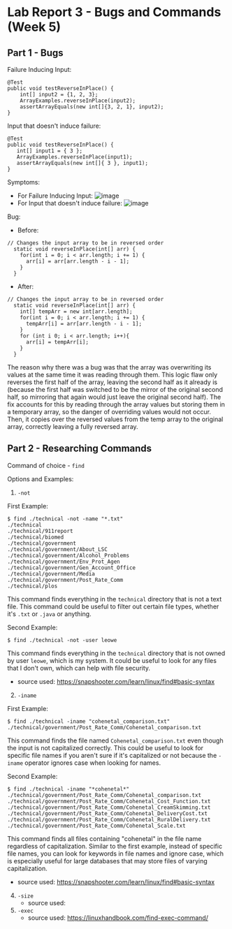 # Lab Report 3 - Bugs and Commands (Week 5)

## Part 1 - Bugs

Failure Inducing Input:
```	
@Test 
public void testReverseInPlace() {
    int[] input2 = {1, 2, 3};
    ArrayExamples.reverseInPlace(input2);
    assertArrayEquals(new int[]{3, 2, 1}, input2);
} 
 ```

 Input that doesn't induce failure: 
 ```
@Test 
public void testReverseInPlace() {
    int[] input1 = { 3 };
    ArrayExamples.reverseInPlace(input1);
    assertArrayEquals(new int[]{ 3 }, input1);
}
 ```

Symptoms:
* For Failure Inducing Input: ![image](https://github.com/leoweng05/cse15l-lab-reports/assets/62259208/07387763-c19c-4cd1-a850-a01ea9122964)
* For Input that doesn't induce failure: ![image](https://github.com/leoweng05/cse15l-lab-reports/assets/62259208/f58603ae-3717-4f26-83c7-89321dfec4be)

Bug:
* Before:
```
// Changes the input array to be in reversed order
  static void reverseInPlace(int[] arr) {
    for(int i = 0; i < arr.length; i += 1) {
      arr[i] = arr[arr.length - i - 1];
    }
  }
```
* After:
```
// Changes the input array to be in reversed order
  static void reverseInPlace(int[] arr) {
    int[] tempArr = new int[arr.length];
    for(int i = 0; i < arr.length; i += 1) {
      tempArr[i] = arr[arr.length - i - 1];
    }
    for (int i 0; i < arr.length; i++){
      arr[i] = tempArr[i];
    }
  }
  ```
The reason why there was a bug was that the array was overwriting its values at the same time it was reading through them. This logic flaw only reverses the first half of the array, leaving the second half as it already is (because the first half was switched to be the mirror of the original second half, so mirroring that again would just leave the original second half). The fix accounts for this by reading through the array values but storing them in a temporary array, so the danger of overriding values would not occur. Then, it copies over the reversed values from the temp array to the original array, correctly leaving a fully reversed array. 

## Part 2 - Researching Commands

Command of choice - `find`

Options and Examples: 
1. `-not`

First Example:
```
$ find ./technical -not -name "*.txt"
./technical
./technical/911report
./technical/biomed
./technical/government
./technical/government/About_LSC
./technical/government/Alcohol_Problems
./technical/government/Env_Prot_Agen
./technical/government/Gen_Account_Office
./technical/government/Media
./technical/government/Post_Rate_Comm
./technical/plos
```
This command finds everything in the `technical` directory that is not a text file. This command could be useful to filter out certain file types, whether it's `.txt` or `.java` or anything.

Second Example:
```
$ find ./technical -not -user leowe
```
This command finds everything in the `technical` directory that is not owned by user `leowe`, which is my system. It could be useful to look for any files that I don't own, which can help with file security.

   * source used: https://snapshooter.com/learn/linux/find#basic-syntax


2. `-iname`

First Example:
```
$ find ./technical -iname "cohenetal_comparison.txt"                                                                                                
./technical/government/Post_Rate_Comm/Cohenetal_comparison.txt
```
This command finds the file named `Cohenetal_comparison.txt` even though the input is not capitalized correctly. This could be useful to look for specific file names if you aren't sure if it's capitalized or not because the `-iname` operator ignores case when looking for names.

Second Example:
```
$ find ./technical -iname "*cohenetal*"
./technical/government/Post_Rate_Comm/Cohenetal_comparison.txt
./technical/government/Post_Rate_Comm/Cohenetal_Cost_Function.txt
./technical/government/Post_Rate_Comm/Cohenetal_CreamSkimming.txt
./technical/government/Post_Rate_Comm/Cohenetal_DeliveryCost.txt 
./technical/government/Post_Rate_Comm/Cohenetal_RuralDelivery.txt
./technical/government/Post_Rate_Comm/Cohenetal_Scale.txt
```
This command finds all files containing "cohenetal" in the file name regardless of capitalization. Similar to the first example, instead of specific file names, you can look for keywords in file names and ignore case, which is especially useful for large databases that may store files of varying capitalization. 
   * source used: https://snapshooter.com/learn/linux/find#basic-syntax

4. `-size`
   * source used:
5. `-exec`
   * source used:
https://linuxhandbook.com/find-exec-command/
